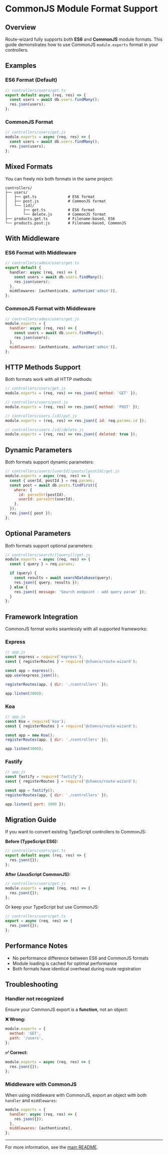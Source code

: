 # CommonJS Module Format Support

## Overview

Route-wizard fully supports both **ES6** and **CommonJS** module formats. This guide demonstrates how to use CommonJS `module.exports` format in your controllers.

## Examples

### ES6 Format (Default)

```typescript
// controllers/users/get.ts
export default async (req, res) => {
  const users = await db.users.findMany();
  res.json(users);
};
```

### CommonJS Format

```javascript
// controllers/users/get.js
module.exports = async (req, res) => {
  const users = await db.users.findMany();
  res.json(users);
};
```

## Mixed Formats

You can freely mix both formats in the same project:

```text
controllers/
├── users/
│   ├── get.ts              # ES6 format
│   ├── post.js             # CommonJS format
│   └── [id]/
│       ├── get.ts          # ES6 format
│       └── delete.js       # CommonJS format
├── products.get.ts         # Filename-based, ES6
└── products.post.js        # Filename-based, CommonJS
```

## With Middleware

### ES6 Format with Middleware

```typescript
// controllers/admin/users/get.ts
export default {
  handler: async (req, res) => {
    const users = await db.users.findMany();
    res.json(users);
  },
  middlewares: [authenticate, authorize('admin')],
};
```

### CommonJS Format with Middleware

```javascript
// controllers/admin/users/get.js
module.exports = {
  handler: async (req, res) => {
    const users = await db.users.findMany();
    res.json(users);
  },
  middlewares: [authenticate, authorize('admin')],
};
```

## HTTP Methods Support

Both formats work with all HTTP methods:

```javascript
// controllers/users/get.js
module.exports = (req, res) => res.json({ method: 'GET' });

// controllers/users/post.js
module.exports = (req, res) => res.json({ method: 'POST' });

// controllers/users.[id]/put.js
module.exports = (req, res) => res.json({ id: req.params.id });

// controllers/users.[id]/delete.js
module.exports = (req, res) => res.json({ deleted: true });
```

## Dynamic Parameters

Both formats support dynamic parameters:

```javascript
// controllers/users/[userId]/posts/[postId]/get.js
module.exports = async (req, res) => {
  const { userId, postId } = req.params;
  const post = await db.posts.findFirst({
    where: {
      id: parseInt(postId),
      userId: parseInt(userId),
    },
  });
  res.json({ post });
};
```

## Optional Parameters

Both formats support optional parameters:

```javascript
// controllers/search/[[query]]/get.js
module.exports = async (req, res) => {
  const { query } = req.params;

  if (query) {
    const results = await searchDatabase(query);
    res.json({ query, results });
  } else {
    res.json({ message: 'Search endpoint - add query param' });
  }
};
```

## Framework Integration

CommonJS format works seamlessly with all supported frameworks:

### Express

```javascript
// app.js
const express = require('express');
const { registerRoutes } = require('@chaeco/route-wizard');

const app = express();
app.use(express.json());

registerRoutes(app, { dir: './controllers' });

app.listen(3000);
```

### Koa

```javascript
// app.js
const Koa = require('koa');
const { registerRoutes } = require('@chaeco/route-wizard');

const app = new Koa();
registerRoutes(app, { dir: './controllers' });

app.listen(3000);
```

### Fastify

```javascript
// app.js
const fastify = require('fastify');
const { registerRoutes } = require('@chaeco/route-wizard');

const app = fastify();
registerRoutes(app, { dir: './controllers' });

app.listen({ port: 3000 });
```

## Migration Guide

If you want to convert existing TypeScript controllers to CommonJS:

**Before (TypeScript ES6):**
```typescript
// controllers/users/get.ts
export default async (req, res) => {
  res.json({});
};
```

**After (JavaScript CommonJS):**
```javascript
// controllers/users/get.js
module.exports = async (req, res) => {
  res.json({});
};
```

Or keep your TypeScript but use CommonJS:

```typescript
// controllers/users/get.ts
export = async (req, res) => {
  res.json({});
};
```

## Performance Notes

- No performance difference between ES6 and CommonJS formats
- Module loading is cached for optimal performance
- Both formats have identical overhead during route registration

## Troubleshooting

### Handler not recognized

Ensure your CommonJS export is a **function**, not an object:

**❌ Wrong:**
```javascript
module.exports = {
  method: 'GET',
  path: '/users',
};
```

**✅ Correct:**
```javascript
module.exports = async (req, res) => {
  res.json({});
};
```

### Middleware with CommonJS

When using middleware with CommonJS, export an object with both `handler` and `middlewares`:

```javascript
module.exports = {
  handler: async (req, res) => {
    res.json({});
  },
  middlewares: [authenticate],
};
```

---

For more information, see the [main README](./README.md).
